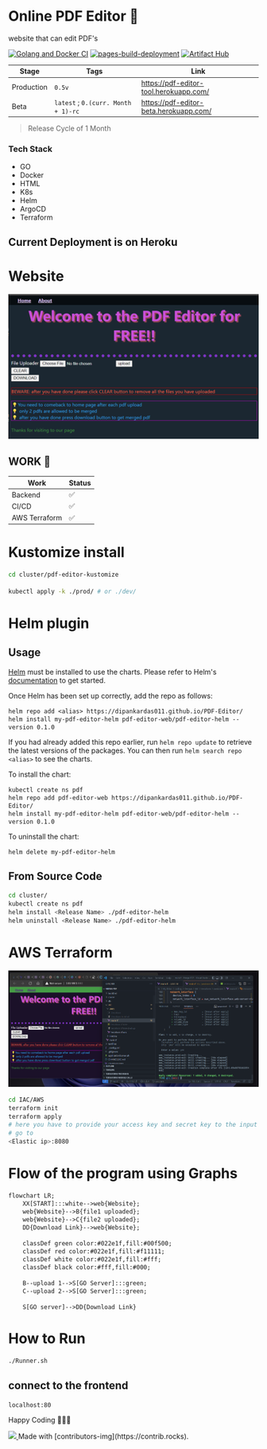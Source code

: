 # Online PDF Editor 🥳

website that can edit PDF's

[![Golang and Docker CI](https://github.com/dipankardas011/PDF-Editor/actions/workflows/CI.yaml/badge.svg?branch=main)](https://github.com/dipankardas011/PDF-Editor/actions/workflows/CI.yaml) [![pages-build-deployment](https://github.com/dipankardas011/PDF-Editor/actions/workflows/pages/pages-build-deployment/badge.svg)](https://github.com/dipankardas011/PDF-Editor/actions/workflows/pages/pages-build-deployment)
[![Artifact Hub](https://img.shields.io/endpoint?url=https://artifacthub.io/badge/repository/pdf-editor-web)](https://artifacthub.io/packages/search?repo=pdf-editor-web)

Stage | Tags | Link
--|--|--
Production | `0.5v` | https://pdf-editor-tool.herokuapp.com/
Beta | `latest` ; `0.(curr. Month + 1)-rc` | https://pdf-editor-beta.herokuapp.com/

> Release Cycle of 1 Month

### Tech Stack
* GO
* Docker
* HTML
* K8s
* Helm
* ArgoCD
* Terraform

## Current Deployment is on Heroku

# Website
![](./coverpage.png)


## WORK 🚧
Work | Status
-|-
Backend | ✅
CI/CD | ✅
AWS Terraform | ✅

# Kustomize install
```bash
cd cluster/pdf-editor-kustomize

kubectl apply -k ./prod/ # or ./dev/

```

# Helm plugin

## Usage

[Helm](https://helm.sh) must be installed to use the charts.  Please refer to
Helm's [documentation](https://helm.sh/docs) to get started.

Once Helm has been set up correctly, add the repo as follows:
```
helm repo add <alias> https://dipankardas011.github.io/PDF-Editor/
helm install my-pdf-editor-helm pdf-editor-web/pdf-editor-helm --version 0.1.0

```
If you had already added this repo earlier, run `helm repo update` to retrieve
the latest versions of the packages.  You can then run `helm search repo
<alias>` to see the charts.

To install the <chart-name> chart:
```
kubectl create ns pdf
helm repo add pdf-editor-web https://dipankardas011.github.io/PDF-Editor/
helm install my-pdf-editor-helm pdf-editor-web/pdf-editor-helm --version 0.1.0
```
To uninstall the chart:

    helm delete my-pdf-editor-helm

## From Source Code
```bash
cd cluster/
kubectl create ns pdf
helm install <Release Name> ./pdf-editor-helm
helm uninstall <Release Name> ./pdf-editor-helm
```

# AWS Terraform
![](./coverpageAWS.png)
```bash
cd IAC/AWS
terraform init
terraform apply
# here you have to provide your access key and secret key to the input
# go to 
<Elastic ip>:8080
```

# Flow of the program using Graphs
```mermaid
flowchart LR;
    XX[START]:::white-->web{Website};
    web{Website}-->B{file1 uploaded};
    web{Website}-->C{file2 uploaded};
    DD{Download Link}-->web{Website};

    classDef green color:#022e1f,fill:#00f500;
    classDef red color:#022e1f,fill:#f11111;
    classDef white color:#022e1f,fill:#fff;
    classDef black color:#fff,fill:#000;

    B--upload 1-->S[GO Server]:::green;
    C--upload 2-->S[GO Server]:::green;

    S[GO server]-->DD{Download Link}

```

# How to Run

```bash
./Runner.sh
```

<!-- ## connect to the redis db `UNDER DEVELOPMENT`

```bash
docker ps
docker exec it <container id> bash
redis-cli
``` -->

## connect to the frontend

```url
localhost:80
```

Happy Coding 👍🏼🥳


<a href = "https://github.com/dipankardas011/PDF-Editor/graphs/contributors">
<img src = "https://contrib.rocks/image?repo=dipankardas011/PDF-Editor"/>
</a>
Made with [contributors-img](https://contrib.rocks).

